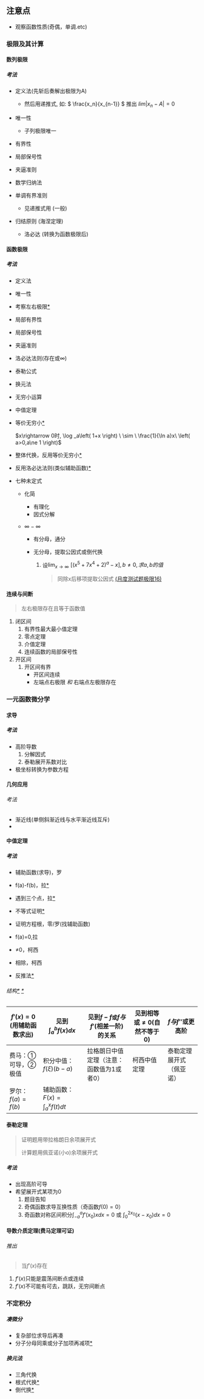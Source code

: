 ## 注意点

- 观察函数性质(奇偶，单调.etc)

### 极限及其计算

#### 数列极限

##### 考法

- 定义法(先斩后奏解出极限为A)
  - 然后用递推式, 如: $ \frac{x_n}{x_{n-1}} $ 推出 $lim|x_n-A|=0$

- 唯一性
  - 子列极限唯一
- 有界性
- 局部保号性
- 夹逼准则
- 数学归纳法
- 单调有界准则
  - 见递推式用 (一般)
- 归结原则 (海涅定理)
  - 洛必达 (转换为函数极限后)



#### 函数极限

##### 考法

- 定义法

- 唯一性

- 考察左右极限[*](https://raw.githubusercontent.com/OUTSHIN/Markdown_Image/master/image-20200208113705969.png)

- 局部有界性

- 局部保号性

- 夹逼准则

- 洛必达法则(存在或∞)

- 泰勒公式

- 换元法

- 无穷小运算

- 中值定理

- 等价无穷小[*](https://md-imag.oss-accelerate.aliyuncs.com/20200214185813.png)

     $x\rightarrow 0时,  \log _a\left( 1+x \right) \ \sim \ \frac{1}{\ln a}x\ \left( a>0,a\ne 1 \right)$

- 整体代换，反用等价无穷小[*](https://md-imag.oss-accelerate.aliyuncs.com/20200219170826.png)

- 反用洛必达法则(类似辅助函数)[*](https://md-imag.oss-accelerate.aliyuncs.com/20200219171354.png)

- 七种未定式

  - 化简

    - 有理化
    - 因式分解

  - $\infty-\infty$

    - 有分母，通分

    - 无分母，提取公因式或倒代换

      1. 设$\lim_{x\rightarrow \infty} \,\,\left[ \left(x^5+7x^4+2\right)^a-x\right], b\ne 0, 求a,b的值$

         > 同除x后移项提取公因式 [(月度测试题极限16)](https://md-imag.oss-accelerate.aliyuncs.com/20200214112526.png)

#### 连续与间断

> 左右极限存在且等于函数值

1. 闭区间
   1. 有界性最大最小值定理
   2. 零点定理
   3. 介值定理
   4. 连续函数的局部保号性
2. 开区间
   1. 开区间有界
      - 开区间连续
      - 左端点右极限 *和*  右端点左极限存在

### 一元函数微分学

#### 求导

##### 考法

- 高阶导数
  1. 分解因式
  2. 泰勒展开系数对比
- 极坐标转换为参数方程

#### 几何应用

###### 考法

- 渐近线(单侧斜渐近线与水平渐近线互斥)
- 

#### 中值定理

##### 考法

- 辅助函数(求导)，罗
- f(a)-f(b)，拉[*](https://md-imag.oss-accelerate.aliyuncs.com/20200217110548.png)
- 遇到三个点，拉[*](https://md-imag.oss-accelerate.aliyuncs.com/20200217110456.png)
- 不等式证明[*](https://md-imag.oss-accelerate.aliyuncs.com/20200219094856.png)
- 证明方程根，零/罗(找辅助函数)
- f(a)=0,拉
- ≠0，柯西
- 相除，柯西

- 反推法[*](https://md-imag.oss-accelerate.aliyuncs.com/20200228172930.png)


###### 结构[*](https://md-imag.oss-accelerate.aliyuncs.com/20200228211516.png)  [*](https://md-imag.oss-accelerate.aliyuncs.com/20200228212821.png)

| $f'(x)=0$ (用辅助函数求出) | 见到$\int_{a}^{b}f(x)dx$            | 见到$f-f$`或`$f与f'$(相差一阶)的关系     | 见到相等或$\ne0$(自然不等于0) | $f与f''$或更高阶         |
| -------------------------- | ----------------------------------- | ---------------------------------------- | ----------------------------- | ------------------------ |
| 费马：①可导，②极值         | 积分中值：$f(\xi)(b-a)$             | 拉格朗日中值定理（注意：函数值为1或者0） | 柯西中值定理                  | 泰勒定理展开式（佩亚诺） |
| 罗尔：$f(a)=f(b)$          | 辅助函数：$F(x)=\int_{a}^{x}f(t)dt$ |                                          |                               |                          |

#### 泰勒定理

> 证明题用带拉格朗日余项展开式
>
> 计算题用佩亚诺(小o)余项展开式

##### 考法

- 出现高阶可导
- 希望展开式某项为0
  1. 题目告知
  2. 奇偶函数求导互换性质（奇函数$f(0)=0$）
  3. 奇函数对称区间积分$\int_{-a}^{a}f'(x_0)xdx=0$ 或 $\int_{0}^{2x_0}(x-x_0)dx=0$

#### 导数介质定理(费马定理可证)

###### 推出

> 当$f'(x)$存在

1. $f'(x)$只能是震荡间断点或连续
2. $f'(x)$不可能有可去，跳跃，无穷间断点

### 不定积分

##### 凑微分

- 复杂部位求导后再凑
- 分子分母同乘或分子加项再减项[*](https://md-imag.oss-accelerate.aliyuncs.com/image-20200220155649789.png)

##### 换元法

- 三角代换
- 根式代换[*](https://md-imag.oss-accelerate.aliyuncs.com/20200220165045.png)
- 倒代换[*](https://md-imag.oss-accelerate.aliyuncs.com/20200220164914.png)

